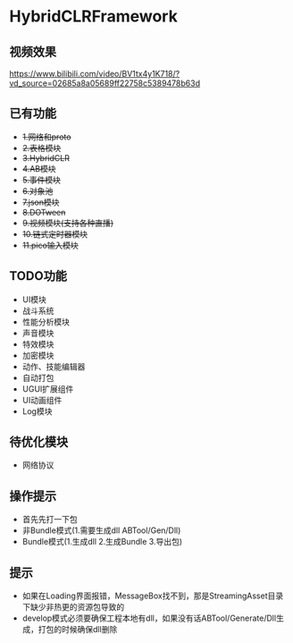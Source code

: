 # HybridCLRFramework
## 视频效果
https://www.bilibili.com/video/BV1tx4y1K718/?vd_source=02685a8a05689ff22758c5389478b63d

## 已有功能
* ~~1.网络和proto~~
* ~~2.表格模块~~
* ~~3.HybridCLR~~
* ~~4.AB模块~~
* ~~5.事件模块~~
* ~~6.对象池~~
* ~~7.json模块~~
* ~~8.DOTween~~
* ~~9.视频模块(支持各种直播)~~
* ~~10.链式定时器模块~~
* ~~11.pico输入模块~~

## TODO功能
* UI模块
* 战斗系统
* 性能分析模块
* 声音模块
* 特效模块
* 加密模块
* 动作、技能编辑器
* 自动打包
* UGUI扩展组件
* UI动画组件
* Log模块

## 待优化模块
* 网络协议

## 操作提示
* 首先先打一下包
* 非Bundle模式(1.需要生成dll ABTool/Gen/Dll)
* Bundle模式(1.生成dll 2.生成Bundle 3.导出包)

## 提示
* 如果在Loading界面报错，MessageBox找不到，那是StreamingAsset目录下缺少非热更的资源包导致的
* develop模式必须要确保工程本地有dll，如果没有话ABTool/Generate/Dll生成，打包的时候确保dll删除
